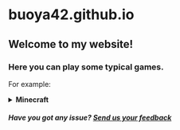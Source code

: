 # buoya42.github.io
## Welcome to my website!
### Here you can play some typical games.
For example:
</br>
<details>
<summary>
  <strong>Minecraft</strong>
</summary>
+ <a href="https://buoya42.github.io/minecraft/1.2.6/index.html">1.2.6</a>
</br>
+ <a href="https://buoya42.github.io/minecraft/1.3/index.html">1.3</a>
</br>
+ <a href="https://buoya42.github.io/minecraft/1.5.2.html">1.5.2</a>
</br>
+ <a href="https://buoya42.github.io/minecraft/1.8/index.html">1.8</a>
</br>
+ <a href="https://buoya42.github.io/minecraft/1.8%20international/index.html">1.8 International</a>
</details>


<h5>Have you got any issue? <a href="https://github.com/buoya42/buoya42.github.io/issues">Send us your feedback</a></h5>
  <!-- COMING SOON! -->
